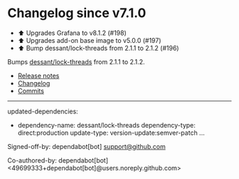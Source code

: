# Changelog since v7.1.0
- ⬆️ Upgrades Grafana to v8.1.2 (#198) 
- ⬆️ Upgrades add-on base image to v5.0.0 (#197) 
- ⬆️ Bump dessant/lock-threads from 2.1.1 to 2.1.2 (#196)

Bumps [dessant/lock-threads](https://github.com/dessant/lock-threads) from 2.1.1 to 2.1.2.
- [Release notes](https://github.com/dessant/lock-threads/releases)
- [Changelog](https://github.com/dessant/lock-threads/blob/master/CHANGELOG.md)
- [Commits](https://github.com/dessant/lock-threads/compare/v2.1.1...v2.1.2)

---
updated-dependencies:
- dependency-name: dessant/lock-threads
  dependency-type: direct:production
  update-type: version-update:semver-patch
...

Signed-off-by: dependabot[bot] <support@github.com>

Co-authored-by: dependabot[bot] <49699333+dependabot[bot]@users.noreply.github.com> 
